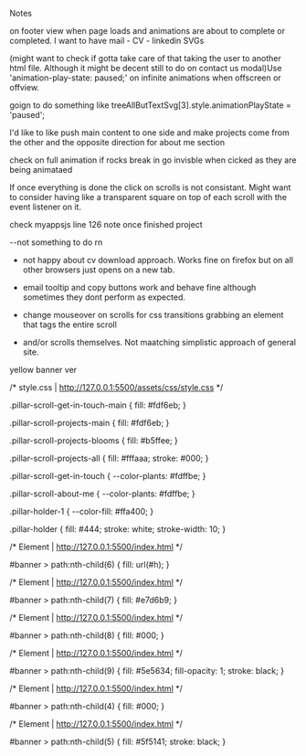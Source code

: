 Notes

on footer view when page loads and animations are about to complete or completed. I want to have mail - CV - linkedin  SVGs

(might want to check if gotta take care of that taking the user to another html file. Although it might be decent still
to do on contact us modal)Use 'animation-play-state: paused;' on infinite animations when offscreen or offview.

goign to do something like treeAllButTextSvg[3].style.animationPlayState = 'paused';

I'd like to like push main content to one side and make projects come from the other and the opposite direction for about me section

check on full animation if rocks break in go invisble when cicked as they are being animataed

If once everything is done the click on scrolls is not consistant. Might want to consider having like a transparent square on top of each scroll with the event listener on it.

check myappsjs line 126 note once finished project

--not something to do rn

- not happy about cv download approach. Works fine on firefox but on all other browsers just opens on a new tab.
- email tooltip and copy buttons work and behave fine although sometimes they dont perform as expected.

- change mouseover on scrolls for css transitions grabbing an element that tags the entire scroll
- and/or scrolls themselves. Not maatching simplistic approach of general site.










yellow banner ver

<!-- linear-gradient(to right, #5f5141, #fdd99b, #e6d6ba, #fdd99b, #5f5141) -->

/* style.css | http://127.0.0.1:5500/assets/css/style.css */

.pillar-scroll-get-in-touch-main {
  fill: #fdf6eb;
}

.pillar-scroll-projects-main {
  fill: #fdf6eb;
}

.pillar-scroll-projects-blooms {
  fill: #b5ffee;
}

.pillar-scroll-projects-all {
  fill: #fffaaa;
  stroke: #000;
}

.pillar-scroll-get-in-touch {
  --color-plants: #fdffbe;
}

.pillar-scroll-about-me {
  --color-plants: #fdffbe;
}

.pillar-holder-1 {
  --color-fill: #ffa400;
}

.pillar-holder {
  fill: #444;
  stroke: white;
  stroke-width: 10;
}

/* Element | http://127.0.0.1:5500/index.html */

#banner > path:nth-child(6) {
  fill: url(#h);
}

/* Element | http://127.0.0.1:5500/index.html */

#banner > path:nth-child(7) {
  fill: #e7d6b9;
}

/* Element | http://127.0.0.1:5500/index.html */

#banner > path:nth-child(8) {
  fill: #000;
}

/* Element | http://127.0.0.1:5500/index.html */

#banner > path:nth-child(9) {
  fill: #5e5634;
  fill-opacity: 1;
  stroke: black;
}

/* Element | http://127.0.0.1:5500/index.html */

#banner > path:nth-child(4) {
  fill: #000;
}

/* Element | http://127.0.0.1:5500/index.html */

#banner > path:nth-child(5) {
  fill: #5f5141;
  stroke: black;
}
